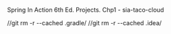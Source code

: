 Spring In Action 6th Ed. Projects.
Chp1 - sia-taco-cloud

//git rm -r --cached .gradle/
//git rm -r --cached .idea/
